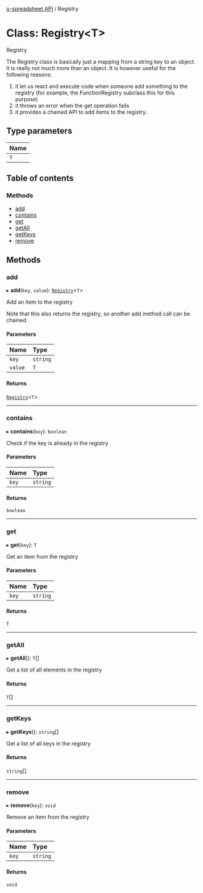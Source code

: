 [o-spreadsheet API](../README.md) / Registry

# Class: Registry\<T\>

Registry

The Registry class is basically just a mapping from a string key to an object.
It is really not much more than an object. It is however useful for the
following reasons:

1. it let us react and execute code when someone add something to the registry
  (for example, the FunctionRegistry subclass this for this purpose)
2. it throws an error when the get operation fails
3. it provides a chained API to add items to the registry.

## Type parameters

| Name |
| :------ |
| `T` |

## Table of contents

### Methods

- [add](Registry.md#add)
- [contains](Registry.md#contains)
- [get](Registry.md#get)
- [getAll](Registry.md#getall)
- [getKeys](Registry.md#getkeys)
- [remove](Registry.md#remove)

## Methods

### add

▸ **add**(`key`, `value`): [`Registry`](Registry.md)\<`T`\>

Add an item to the registry

Note that this also returns the registry, so another add method call can
be chained

#### Parameters

| Name | Type |
| :------ | :------ |
| `key` | `string` |
| `value` | `T` |

#### Returns

[`Registry`](Registry.md)\<`T`\>

___

### contains

▸ **contains**(`key`): `boolean`

Check if the key is already in the registry

#### Parameters

| Name | Type |
| :------ | :------ |
| `key` | `string` |

#### Returns

`boolean`

___

### get

▸ **get**(`key`): `T`

Get an item from the registry

#### Parameters

| Name | Type |
| :------ | :------ |
| `key` | `string` |

#### Returns

`T`

___

### getAll

▸ **getAll**(): `T`[]

Get a list of all elements in the registry

#### Returns

`T`[]

___

### getKeys

▸ **getKeys**(): `string`[]

Get a list of all keys in the registry

#### Returns

`string`[]

___

### remove

▸ **remove**(`key`): `void`

Remove an item from the registry

#### Parameters

| Name | Type |
| :------ | :------ |
| `key` | `string` |

#### Returns

`void`

